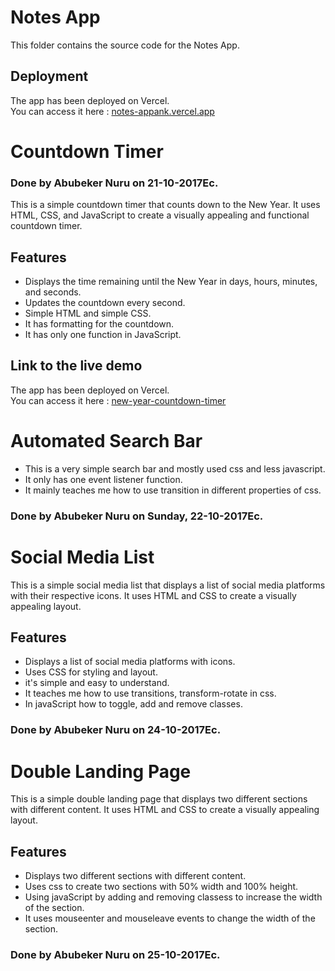 # Notes App

This folder contains the source code for the Notes App.

## Deployment

The app has been deployed on Vercel.  
You can access it here : [notes-appank.vercel.app](https://notesapp-mu-vert.vercel.app/)


# Countdown Timer

### Done by Abubeker Nuru on 21-10-2017Ec.
This is a simple countdown timer that counts down to the New Year. It uses HTML, CSS, and JavaScript to create a visually appealing and functional countdown timer.

## Features
- Displays the time remaining until the New Year in days, hours, minutes, and seconds.
- Updates the countdown every second.
- Simple HTML and simple CSS.
- It has formatting for the countdown.
- It has only one function in JavaScript.

## Link to the live demo
The app has been deployed on Vercel.  
You can access it here : [new-year-countdown-timer](https://new-cear-countdown.vercel.app/)


# Automated Search Bar 

- This is a very simple search bar and mostly used css and less javascript.
- It only has one event listener function.
- It mainly teaches me how to use transition in different properties of css.

### Done by Abubeker Nuru on Sunday, 22-10-2017Ec.

# Social Media List
This is a simple social media list that displays a list of social media platforms with their respective icons. It uses HTML and CSS to create a visually appealing layout.
## Features
- Displays a list of social media platforms with icons.
- Uses CSS for styling and layout.
- it's simple and easy to understand.
- It teaches me how to use transitions, transform-rotate in css.
- In javaScript how to toggle, add and remove classes.

### Done by Abubeker Nuru on 24-10-2017Ec.

# Double Landing Page
This is a simple double landing page that displays two different sections with different content. It uses HTML and CSS to create a visually appealing layout.
## Features
- Displays two different sections with different content.
- Uses css to create two sections with 50% width and 100% height.
- Using javaScript by adding and removing classess to increase the width of the section.
- It uses mouseenter and mouseleave events to change the width of the section.

### Done by Abubeker Nuru on 25-10-2017Ec.